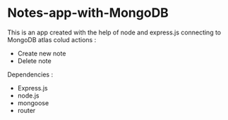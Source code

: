 # Notes-app-with-MongoDB
This is an app created with the help of node and express.js connecting to MongoDB atlas colud 
actions :
  - Create new note
  - Delete note

 Dependencies :
  - Express.js
  - node.js
  - mongoose
  - router
